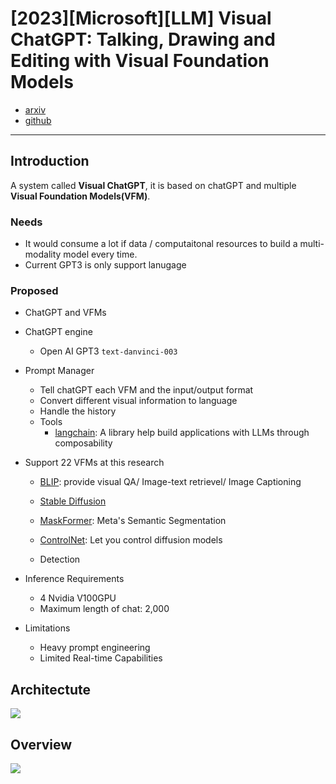 # [2023][Microsoft][LLM] Visual ChatGPT: Talking, Drawing and Editing with Visual Foundation Models

- [arxiv](https://arxiv.org/pdf/2303.04671.pdf)
- [github](https://github.com/microsoft/visual-chatgpt)
----
## Introduction

A system called **Visual ChatGPT**, it is based on chatGPT and multiple **Visual Foundation Models(VFM)**.

### Needs
- It would consume a lot if data / computaitonal resources to build a multi-modality model every time.
- Current GPT3 is only support lanugage

### Proposed
- ChatGPT and VFMs

- ChatGPT engine
    - Open AI GPT3 `text-danvinci-003`
- Prompt Manager
    - Tell chatGPT each VFM and the input/output format
    - Convert different visual information to language
    - Handle the history
    - Tools
        - [langchain](https://github.com/hwchase17/langchain): A library help build applications with LLMs through composability 
- Support 22 VFMs at this research
    - [BLIP](https://huggingface.co/docs/transformers/model_doc/blip): provide visual QA/ Image-text retrievel/ Image Captioning
    - [Stable Diffusion](https://huggingface.co/docs/diffusers/stable_diffusion)
    - [MaskFormer](https://github.com/facebookresearch/MaskFormer): Meta's Semantic Segmentation
    - [ControlNet](https://github.com/lllyasviel/ControlNet): Let you control diffusion models

    - Detection
- Inference Requirements
    - 4 Nvidia V100GPU
    - Maximum length of chat: 2,000
- Limitations
    - Heavy prompt engineering
    - Limited Real-time Capabilities

## Architectute
![](https://i.imgur.com/ZPbkqx4.png)

## Overview
![](https://i.imgur.com/sS0ISdF.jpg)

